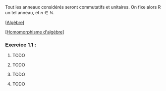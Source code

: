 Tout les anneaux considérés seront commutatifs et unitaires.
On fixe alors R un tel anneau, et $n \in \mathbb N$.

[[Algèbre]]

[[Homomorphisme d'algèbre]]

### Exercice 1.1 :

1) TODO

2) TODO

3) TODO

4) TODO

[//begin]: # "Autogenerated link references for markdown compatibility"
[Algèbre]: ../../Math/GeoA/Alg%C3%A8bre.md "Algèbre"
[Homomorphisme d'algèbre]: <../../Math/GeoA/Homomorphisme d'alg%C3%A8bre.md> "Homomorphisme d'algèbre"
[//end]: # "Autogenerated link references"
